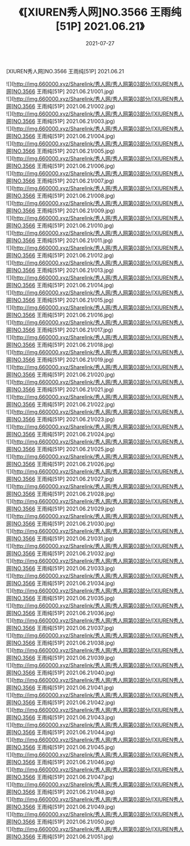 ﻿---
layout: post
title:  《[XIUREN秀人网]NO.3566 王雨纯[51P] 2021.06.21》
date:   2021-07-27
img: http://img.660000.xyz/Sharelink/秀人网/秀人网第03部分/[XIUREN秀人网]NO.3566 王雨纯[51P] 2021.06.21/000.jpg
categories: [美女, 清纯, 唯美]
---

[XIUREN秀人网]NO.3566 王雨纯[51P] 2021.06.21

  ![](http://img.660000.xyz/Sharelink/秀人网/秀人网第03部分/[XIUREN秀人网]NO.3566 王雨纯[51P] 2021.06.21/001.jpg) <br> ![](http://img.660000.xyz/Sharelink/秀人网/秀人网第03部分/[XIUREN秀人网]NO.3566 王雨纯[51P] 2021.06.21/002.jpg) <br> ![](http://img.660000.xyz/Sharelink/秀人网/秀人网第03部分/[XIUREN秀人网]NO.3566 王雨纯[51P] 2021.06.21/003.jpg) <br> ![](http://img.660000.xyz/Sharelink/秀人网/秀人网第03部分/[XIUREN秀人网]NO.3566 王雨纯[51P] 2021.06.21/004.jpg) <br> ![](http://img.660000.xyz/Sharelink/秀人网/秀人网第03部分/[XIUREN秀人网]NO.3566 王雨纯[51P] 2021.06.21/005.jpg) <br> ![](http://img.660000.xyz/Sharelink/秀人网/秀人网第03部分/[XIUREN秀人网]NO.3566 王雨纯[51P] 2021.06.21/006.jpg) <br> ![](http://img.660000.xyz/Sharelink/秀人网/秀人网第03部分/[XIUREN秀人网]NO.3566 王雨纯[51P] 2021.06.21/007.jpg) <br> ![](http://img.660000.xyz/Sharelink/秀人网/秀人网第03部分/[XIUREN秀人网]NO.3566 王雨纯[51P] 2021.06.21/008.jpg) <br> ![](http://img.660000.xyz/Sharelink/秀人网/秀人网第03部分/[XIUREN秀人网]NO.3566 王雨纯[51P] 2021.06.21/009.jpg) <br> ![](http://img.660000.xyz/Sharelink/秀人网/秀人网第03部分/[XIUREN秀人网]NO.3566 王雨纯[51P] 2021.06.21/010.jpg) <br> ![](http://img.660000.xyz/Sharelink/秀人网/秀人网第03部分/[XIUREN秀人网]NO.3566 王雨纯[51P] 2021.06.21/011.jpg) <br> ![](http://img.660000.xyz/Sharelink/秀人网/秀人网第03部分/[XIUREN秀人网]NO.3566 王雨纯[51P] 2021.06.21/012.jpg) <br> ![](http://img.660000.xyz/Sharelink/秀人网/秀人网第03部分/[XIUREN秀人网]NO.3566 王雨纯[51P] 2021.06.21/013.jpg) <br> ![](http://img.660000.xyz/Sharelink/秀人网/秀人网第03部分/[XIUREN秀人网]NO.3566 王雨纯[51P] 2021.06.21/014.jpg) <br> ![](http://img.660000.xyz/Sharelink/秀人网/秀人网第03部分/[XIUREN秀人网]NO.3566 王雨纯[51P] 2021.06.21/015.jpg) <br> ![](http://img.660000.xyz/Sharelink/秀人网/秀人网第03部分/[XIUREN秀人网]NO.3566 王雨纯[51P] 2021.06.21/016.jpg) <br> ![](http://img.660000.xyz/Sharelink/秀人网/秀人网第03部分/[XIUREN秀人网]NO.3566 王雨纯[51P] 2021.06.21/017.jpg) <br> ![](http://img.660000.xyz/Sharelink/秀人网/秀人网第03部分/[XIUREN秀人网]NO.3566 王雨纯[51P] 2021.06.21/018.jpg) <br> ![](http://img.660000.xyz/Sharelink/秀人网/秀人网第03部分/[XIUREN秀人网]NO.3566 王雨纯[51P] 2021.06.21/019.jpg) <br> ![](http://img.660000.xyz/Sharelink/秀人网/秀人网第03部分/[XIUREN秀人网]NO.3566 王雨纯[51P] 2021.06.21/020.jpg) <br> ![](http://img.660000.xyz/Sharelink/秀人网/秀人网第03部分/[XIUREN秀人网]NO.3566 王雨纯[51P] 2021.06.21/021.jpg) <br> ![](http://img.660000.xyz/Sharelink/秀人网/秀人网第03部分/[XIUREN秀人网]NO.3566 王雨纯[51P] 2021.06.21/022.jpg) <br> ![](http://img.660000.xyz/Sharelink/秀人网/秀人网第03部分/[XIUREN秀人网]NO.3566 王雨纯[51P] 2021.06.21/023.jpg) <br> ![](http://img.660000.xyz/Sharelink/秀人网/秀人网第03部分/[XIUREN秀人网]NO.3566 王雨纯[51P] 2021.06.21/024.jpg) <br> ![](http://img.660000.xyz/Sharelink/秀人网/秀人网第03部分/[XIUREN秀人网]NO.3566 王雨纯[51P] 2021.06.21/025.jpg) <br> ![](http://img.660000.xyz/Sharelink/秀人网/秀人网第03部分/[XIUREN秀人网]NO.3566 王雨纯[51P] 2021.06.21/026.jpg) <br> ![](http://img.660000.xyz/Sharelink/秀人网/秀人网第03部分/[XIUREN秀人网]NO.3566 王雨纯[51P] 2021.06.21/027.jpg) <br> ![](http://img.660000.xyz/Sharelink/秀人网/秀人网第03部分/[XIUREN秀人网]NO.3566 王雨纯[51P] 2021.06.21/028.jpg) <br> ![](http://img.660000.xyz/Sharelink/秀人网/秀人网第03部分/[XIUREN秀人网]NO.3566 王雨纯[51P] 2021.06.21/029.jpg) <br> ![](http://img.660000.xyz/Sharelink/秀人网/秀人网第03部分/[XIUREN秀人网]NO.3566 王雨纯[51P] 2021.06.21/030.jpg) <br> ![](http://img.660000.xyz/Sharelink/秀人网/秀人网第03部分/[XIUREN秀人网]NO.3566 王雨纯[51P] 2021.06.21/031.jpg) <br> ![](http://img.660000.xyz/Sharelink/秀人网/秀人网第03部分/[XIUREN秀人网]NO.3566 王雨纯[51P] 2021.06.21/032.jpg) <br> ![](http://img.660000.xyz/Sharelink/秀人网/秀人网第03部分/[XIUREN秀人网]NO.3566 王雨纯[51P] 2021.06.21/033.jpg) <br> ![](http://img.660000.xyz/Sharelink/秀人网/秀人网第03部分/[XIUREN秀人网]NO.3566 王雨纯[51P] 2021.06.21/034.jpg) <br> ![](http://img.660000.xyz/Sharelink/秀人网/秀人网第03部分/[XIUREN秀人网]NO.3566 王雨纯[51P] 2021.06.21/035.jpg) <br> ![](http://img.660000.xyz/Sharelink/秀人网/秀人网第03部分/[XIUREN秀人网]NO.3566 王雨纯[51P] 2021.06.21/036.jpg) <br> ![](http://img.660000.xyz/Sharelink/秀人网/秀人网第03部分/[XIUREN秀人网]NO.3566 王雨纯[51P] 2021.06.21/037.jpg) <br> ![](http://img.660000.xyz/Sharelink/秀人网/秀人网第03部分/[XIUREN秀人网]NO.3566 王雨纯[51P] 2021.06.21/038.jpg) <br> ![](http://img.660000.xyz/Sharelink/秀人网/秀人网第03部分/[XIUREN秀人网]NO.3566 王雨纯[51P] 2021.06.21/039.jpg) <br> ![](http://img.660000.xyz/Sharelink/秀人网/秀人网第03部分/[XIUREN秀人网]NO.3566 王雨纯[51P] 2021.06.21/040.jpg) <br> ![](http://img.660000.xyz/Sharelink/秀人网/秀人网第03部分/[XIUREN秀人网]NO.3566 王雨纯[51P] 2021.06.21/041.jpg) <br> ![](http://img.660000.xyz/Sharelink/秀人网/秀人网第03部分/[XIUREN秀人网]NO.3566 王雨纯[51P] 2021.06.21/042.jpg) <br> ![](http://img.660000.xyz/Sharelink/秀人网/秀人网第03部分/[XIUREN秀人网]NO.3566 王雨纯[51P] 2021.06.21/043.jpg) <br> ![](http://img.660000.xyz/Sharelink/秀人网/秀人网第03部分/[XIUREN秀人网]NO.3566 王雨纯[51P] 2021.06.21/044.jpg) <br> ![](http://img.660000.xyz/Sharelink/秀人网/秀人网第03部分/[XIUREN秀人网]NO.3566 王雨纯[51P] 2021.06.21/045.jpg) <br> ![](http://img.660000.xyz/Sharelink/秀人网/秀人网第03部分/[XIUREN秀人网]NO.3566 王雨纯[51P] 2021.06.21/046.jpg) <br> ![](http://img.660000.xyz/Sharelink/秀人网/秀人网第03部分/[XIUREN秀人网]NO.3566 王雨纯[51P] 2021.06.21/047.jpg) <br> ![](http://img.660000.xyz/Sharelink/秀人网/秀人网第03部分/[XIUREN秀人网]NO.3566 王雨纯[51P] 2021.06.21/048.jpg) <br> ![](http://img.660000.xyz/Sharelink/秀人网/秀人网第03部分/[XIUREN秀人网]NO.3566 王雨纯[51P] 2021.06.21/049.jpg) <br> ![](http://img.660000.xyz/Sharelink/秀人网/秀人网第03部分/[XIUREN秀人网]NO.3566 王雨纯[51P] 2021.06.21/050.jpg) <br> ![](http://img.660000.xyz/Sharelink/秀人网/秀人网第03部分/[XIUREN秀人网]NO.3566 王雨纯[51P] 2021.06.21/051.jpg) <br>